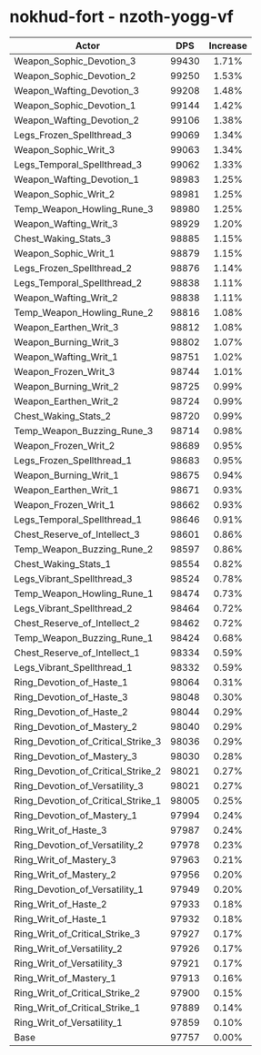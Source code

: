 # nokhud-fort - nzoth-yogg-vf
| Actor | DPS | Increase |
|---|:---:|:---:|
|Weapon_Sophic_Devotion_3|99430|1.71%|
|Weapon_Sophic_Devotion_2|99250|1.53%|
|Weapon_Wafting_Devotion_3|99208|1.48%|
|Weapon_Sophic_Devotion_1|99144|1.42%|
|Weapon_Wafting_Devotion_2|99106|1.38%|
|Legs_Frozen_Spellthread_3|99069|1.34%|
|Weapon_Sophic_Writ_3|99063|1.34%|
|Legs_Temporal_Spellthread_3|99062|1.33%|
|Weapon_Wafting_Devotion_1|98983|1.25%|
|Weapon_Sophic_Writ_2|98981|1.25%|
|Temp_Weapon_Howling_Rune_3|98980|1.25%|
|Weapon_Wafting_Writ_3|98929|1.20%|
|Chest_Waking_Stats_3|98885|1.15%|
|Weapon_Sophic_Writ_1|98879|1.15%|
|Legs_Frozen_Spellthread_2|98876|1.14%|
|Legs_Temporal_Spellthread_2|98838|1.11%|
|Weapon_Wafting_Writ_2|98838|1.11%|
|Temp_Weapon_Howling_Rune_2|98816|1.08%|
|Weapon_Earthen_Writ_3|98812|1.08%|
|Weapon_Burning_Writ_3|98802|1.07%|
|Weapon_Wafting_Writ_1|98751|1.02%|
|Weapon_Frozen_Writ_3|98744|1.01%|
|Weapon_Burning_Writ_2|98725|0.99%|
|Weapon_Earthen_Writ_2|98724|0.99%|
|Chest_Waking_Stats_2|98720|0.99%|
|Temp_Weapon_Buzzing_Rune_3|98714|0.98%|
|Weapon_Frozen_Writ_2|98689|0.95%|
|Legs_Frozen_Spellthread_1|98683|0.95%|
|Weapon_Burning_Writ_1|98675|0.94%|
|Weapon_Earthen_Writ_1|98671|0.93%|
|Weapon_Frozen_Writ_1|98662|0.93%|
|Legs_Temporal_Spellthread_1|98646|0.91%|
|Chest_Reserve_of_Intellect_3|98601|0.86%|
|Temp_Weapon_Buzzing_Rune_2|98597|0.86%|
|Chest_Waking_Stats_1|98554|0.82%|
|Legs_Vibrant_Spellthread_3|98524|0.78%|
|Temp_Weapon_Howling_Rune_1|98474|0.73%|
|Legs_Vibrant_Spellthread_2|98464|0.72%|
|Chest_Reserve_of_Intellect_2|98462|0.72%|
|Temp_Weapon_Buzzing_Rune_1|98424|0.68%|
|Chest_Reserve_of_Intellect_1|98334|0.59%|
|Legs_Vibrant_Spellthread_1|98332|0.59%|
|Ring_Devotion_of_Haste_1|98064|0.31%|
|Ring_Devotion_of_Haste_3|98048|0.30%|
|Ring_Devotion_of_Haste_2|98044|0.29%|
|Ring_Devotion_of_Mastery_2|98040|0.29%|
|Ring_Devotion_of_Critical_Strike_3|98036|0.29%|
|Ring_Devotion_of_Mastery_3|98030|0.28%|
|Ring_Devotion_of_Critical_Strike_2|98021|0.27%|
|Ring_Devotion_of_Versatility_3|98021|0.27%|
|Ring_Devotion_of_Critical_Strike_1|98005|0.25%|
|Ring_Devotion_of_Mastery_1|97994|0.24%|
|Ring_Writ_of_Haste_3|97987|0.24%|
|Ring_Devotion_of_Versatility_2|97978|0.23%|
|Ring_Writ_of_Mastery_3|97963|0.21%|
|Ring_Writ_of_Mastery_2|97956|0.20%|
|Ring_Devotion_of_Versatility_1|97949|0.20%|
|Ring_Writ_of_Haste_2|97933|0.18%|
|Ring_Writ_of_Haste_1|97932|0.18%|
|Ring_Writ_of_Critical_Strike_3|97927|0.17%|
|Ring_Writ_of_Versatility_2|97926|0.17%|
|Ring_Writ_of_Versatility_3|97921|0.17%|
|Ring_Writ_of_Mastery_1|97913|0.16%|
|Ring_Writ_of_Critical_Strike_2|97900|0.15%|
|Ring_Writ_of_Critical_Strike_1|97889|0.14%|
|Ring_Writ_of_Versatility_1|97859|0.10%|
|Base|97757|0.00%|
